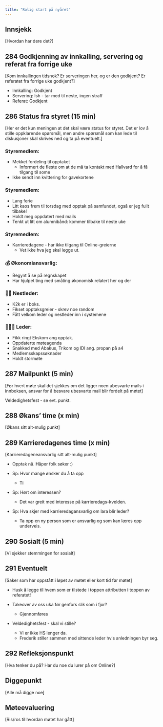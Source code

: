 ```yaml
---
title: "Rolig start på nyåret"
---
```


## Innsjekk

[Hvordan har dere det?]


## 284 Godkjenning av innkalling, servering og referat fra forrige uke

[Kom innkallingen tidsnok? Er serveringen her, og er den godkjent? Er referatet fra forrige uke godkjent?]

- Innkalling: Godkjent
- Servering: Ish - tar med til neste, ingen straff
- Referat: Godkjent


## 286 Status fra styret (15 min)

[Her er det kun meningen at det skal være status for styret. Det er lov å stille oppklarende spørsmål, men andre spørsmål som kan lede til diskusjoner skal skrives ned og ta på eventuelt.]

### **Styremedlem**:

- Mekket fordeling til opptaket
    - Informert de fleste om at de må ta kontakt med Hallvard for å få tilgang til some
- Ikke sendt inn kvittering for gavekortene

### **Styremedlem**:

- Lang ferie
- Litt kaos frem til torsdag med opptak på samfundet, også er jeg fullt tilbake!
- Holdt meg oppdatert med mails
- Tenkt ut litt om alumnibånd: kommer tilbake til neste uke

### **Styremedlem**:

- Karrieredagene - har ikke tilgang til Online-greierne
    - Vet ikke hva jeg skal legge ut.

### **💰** Økonomiansvarlig:

- Begynt å se på regnskapet
- Har hjulpet ting med småting økonomisk relatert her og der

### 👨🏼 Nestleder:

- K2k er i boks. 
- Fikset opptaksgreier - skrev noe random
- Fått velkom leder og nestleder inn i systemene

### 🧔🏼‍♂️ Leder:

- Fikk ringt Ekskom ang opptak.
- Oppdaterte møteagenda
- Snakked med Abakus, Trikom og IDI ang. propan på a4
- Medlemsskapssøknader
- Holdt stormøte

## 287 Mailpunkt (5 min)

[Før hvert møte skal det sjekkes om det ligger noen ubesvarte mails i innboksen, ansvar for å besvare ubesvarte mail blir fordelt på møtet]

Veldedighetsfest - se evt. punkt.

## 288 Økans’ time (x min)

[Økans sitt alt-mulig punkt]

## 289 Karrieredagenes time (x min)

[Karrieredageneansvarlig sitt alt-mulig punkt]

- Opptak nå. Håper folk søker :)

- Sp: Hvor mange ønsker du å ta opp
    - Ti
    
- Sp: Hørt om interessen?
    - Det var greit med interesse på karrieredags-kvelden.

- Sp: Hva skjer med karrieredagansvarlig om lara blir leder?
    - Ta opp en ny person som er ansvarlig og som kan læres opp underveis.

## 290 Sosialt (5 min)

[Vi sjekker stemmingen for sosialt]


## 291 Eventuelt

[Saker som har oppstått i løpet av møtet eller kort tid før møtet]

- Husk å legge til hvem som er tilstede i toppen attributten i toppen av referatet!
- Takeover av oss uka før genfors slik som i fjor?
    - Gjennomføres

- Veldedighetsfest - skal vi stille?
    - Vi er ikke HS lenger da.
    - Frederik stiller sammen med sittende leder hvis anledningen byr seg.

## 292 Refleksjonspunkt

[Hva tenker du på? Har du noe du lurer på om Online?]


## Diggepunkt

[Alle må digge noe]

## Møteevaluering

[Ris/ros til hvordan møtet har gått]

